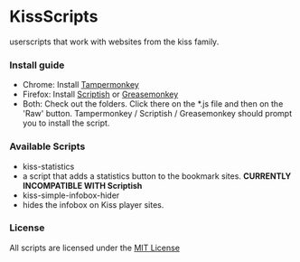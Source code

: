 # KissScripts
userscripts that work with websites from the kiss family.

### Install guide
 - Chrome: Install [Tampermonkey](https://chrome.google.com/webstore/detail/tampermonkey/dhdgffkkebhmkfjojejmpbldmpobfkfo?hl=de)
 - Firefox: Install [Scriptish](https://addons.mozilla.org/de/firefox/addon/scriptish/) or [Greasemonkey](https://addons.mozilla.org/de/firefox/addon/greasemonkey/)
 - Both: Check out the folders. Click there on the *.js file and then on the 'Raw' button. Tampermonkey / Scriptish / Greasemonkey should prompt you to install the script.

### Available Scripts
 - kiss-statistics
  - a script that adds a statistics button to the bookmark sites. **CURRENTLY INCOMPATIBLE WITH Scriptish**
 - kiss-simple-infobox-hider
  - hides the infobox on Kiss player sites.

### License
All scripts are licensed under the [MIT License](./LICENSE)
